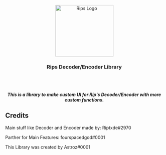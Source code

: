 <p align="center">
  <a href="https://riptxde.dev/">
    <img src="https://cdn.discordapp.com/attachments/727216422987628659/742939195881816104/RipsLogo.png" alt="Rips Logo" width="185" height="165">
  </a>
</p>

<h3 align="center">Rips Decoder/Encoder Library </h3>
<p align="center">
  <br>
  <a href="https://discord.gg/5HmepGK"><Rips Discord »</strong></a>
  <br>
</p>

<h5 align="center">This is a library to make custom UI for Rip's Decoder/Encoder with more custom functions.</h5>
 
 
## Credits 

Main stuff like Decoder and Encoder made by: Riptxde#2970

Parther for Main Features: fourspacedgod#0001

This Library was created by Astroz#0001
